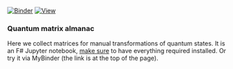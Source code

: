 [![Binder](https://mybinder.org/badge_logo.svg)](https://mybinder.org/v2/gh/WhiteBlackGoose/QuantumComputingMatrices/HEAD)
[![View](https://shields.io/static/v1?label=View%20on&message=NbViewer&color=green)](https://nbviewer.jupyter.org/github/WhiteBlackGoose/QuantumComputingMatrices/blob/main/notebooks/Matrices.ipynb)

### Quantum matrix almanac

Here we collect matrices for manual transformations of quantum states. It is an F# Jupyter notebook, [make sure](https://github.com/dotnet/interactive#jupyter-and-nteract) to have everything required installed. Or try it via MyBinder (the link is at the top of the page).
